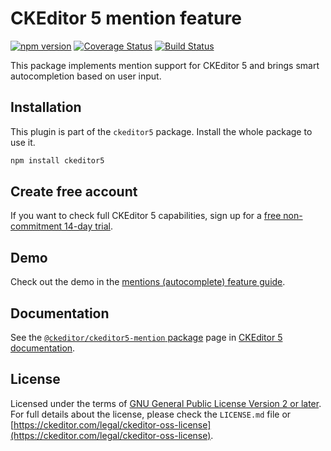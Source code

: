 CKEditor&nbsp;5 mention feature
===========================

[![npm version](https://badge.fury.io/js/%40ckeditor%2Fckeditor5-mention.svg)](https://www.npmjs.com/package/@ckeditor/ckeditor5-mention)
[![Coverage Status](https://coveralls.io/repos/github/ckeditor/ckeditor5/badge.svg?branch=master)](https://coveralls.io/github/ckeditor/ckeditor5?branch=master)
[![Build Status](https://travis-ci.com/ckeditor/ckeditor5.svg?branch=master)](https://app.travis-ci.com/github/ckeditor/ckeditor5)

This package implements mention support for CKEditor&nbsp;5 and brings smart autocompletion based on user input.

## Installation

This plugin is part of the `ckeditor5` package. Install the whole package to use it.

```bash
npm install ckeditor5
```

## Create free account

If you want to check full CKEditor&nbsp;5 capabilities, sign up for a [free non-commitment 14-day trial](https://portal.ckeditor.com/signup).

## Demo

Check out the demo in the [mentions (autocomplete) feature guide](https://ckeditor.com/docs/ckeditor5/latest/features/mentions.html#demo).

## Documentation

See the [`@ckeditor/ckeditor5-mention` package](https://ckeditor.com/docs/ckeditor5/latest/api/mention.html) page in [CKEditor&nbsp;5 documentation](https://ckeditor.com/docs/ckeditor5/latest/).

## License

Licensed under the terms of [GNU General Public License Version 2 or later](http://www.gnu.org/licenses/gpl.html). For full details about the license, please check the `LICENSE.md` file or [https://ckeditor.com/legal/ckeditor-oss-license](https://ckeditor.com/legal/ckeditor-oss-license).
